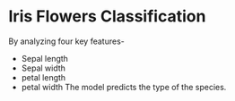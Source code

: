 # Iris Flowers Classification
By analyzing four key features-
+ Sepal length
+ Sepal width
+ petal length
+ petal width
The model predicts the type of the species.
